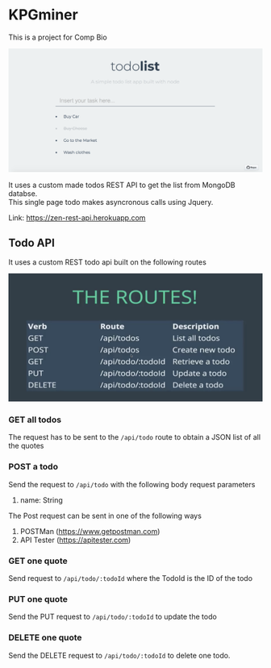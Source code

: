 # KPGminer
This is a project for Comp Bio


![Todo](todo.png)

It uses a custom made todos REST API to get the list from MongoDB databse.  
This single page todo makes asyncronous calls using Jquery.   

Link: https://zen-rest-api.herokuapp.com    



## Todo API
It uses a custom REST todo api built on the following routes

![Routes](routes.png)

### GET all todos

The request has to be sent to the `/api/todo` route to obtain a JSON list of all the quotes

### POST a todo

Send the request to `/api/todo` with the following body request parameters
1) name: String

The Post request can be sent in one of the following ways

1) POSTMan (https://www.getpostman.com)
2) API Tester (https://apitester.com)


### GET one quote
Send request to `/api/todo/:todoId` where the TodoId is the ID of the todo

### PUT one quote
Send the PUT request to `/api/todo/:todoId` to update the todo

### DELETE one quote
Send the DELETE request to `/api/todo/:todoId` to delete one todo.



